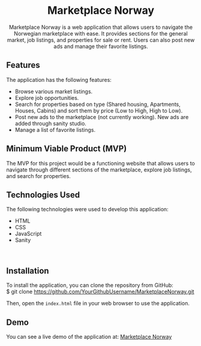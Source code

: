 <h1 align="center">Marketplace Norway</h1>

<p align="center"> Marketplace Norway is a web application that allows users to navigate the Norwegian marketplace with ease. It provides sections for the general market, job listings, and properties for sale or rent. Users can also post new ads and manage their favorite listings.

## Features

The application has the following features:

- Browse various market listings.
- Explore job opportunities.
- Search for properties based on type (Shared housing, Apartments, Houses, Cabins) and sort them by price (Low to High, High to Low).
- Post new ads to the marketplace (not currently working). New ads are added through sanity studio.
- Manage a list of favorite listings.

## Minimum Viable Product (MVP)

The MVP for this project would be a functioning website that allows users to navigate through different sections of the marketplace, explore job listings, and search for properties.

## Technologies Used

The following technologies were used to develop this application:

- HTML
- CSS
- JavaScript
- Sanity
<br> 

## Installation

To install the application, you can clone the repository from GitHub:<br> 
$ git clone https://github.com/YourGithubUsername/MarketplaceNorway.git

Then, open the `index.html` file in your web browser to use the application.
</p>

## Demo

You can see a live demo of the application at: [Marketplace Norway](https://marketplace-norway.netlify.app/)

